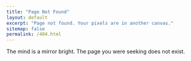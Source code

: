 ```yaml
---
title: "Page Not Found"
layout: default
excerpt: "Page not found. Your pixels are in another canvas."
sitemap: false
permalink: /404.html
---
```


The mind is a mirror bright. The page you were seeking does not exist. 

